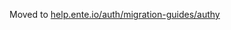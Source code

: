 Moved to
[help.ente.io/auth/migration-guides/authy](https://help.ente.io/auth/migration-guides/authy/)
